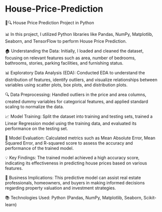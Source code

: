 # House-Price-Prediction
🌺🔍 House Price Prediction Project in Python

📊 In this project, I utilized Python libraries like Pandas, NumPy, Matplotlib, Seaborn, and TensorFlow to perform House Price Prediction.

🏠 Understanding the Data: Initially, I loaded and cleaned the dataset, focusing on relevant features such as area, number of bedrooms, bathrooms, stories, parking facilities, and furnishing status.

📊 Exploratory Data Analysis (EDA): Conducted EDA to understand the distribution of features, identify outliers, and visualize relationships between variables using scatter plots, box plots, and distribution plots.

🔍 Data Preprocessing: Handled outliers in the price and area columns, created dummy variables for categorical features, and applied standard scaling to normalize the data.

📈 Model Training: Split the dataset into training and testing sets, trained a Linear Regression model using the training data, and evaluated its performance on the testing set.

🎯 Model Evaluation: Calculated metrics such as Mean Absolute Error, Mean Squared Error, and R-squared score to assess the accuracy and performance of the trained model.

💡 Key Findings: The trained model achieved a high accuracy score, indicating its effectiveness in predicting house prices based on various features.

🚀 Business Implications: This predictive model can assist real estate professionals, homeowners, and buyers in making informed decisions regarding property valuation and investment strategies.

📚 Technologies Used: Python (Pandas, NumPy, Matplotlib, Seaborn, Scikit-learn)
